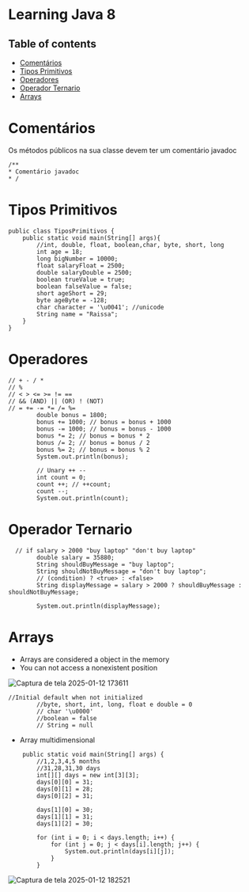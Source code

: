 # Learning Java 8

## Table of contents

- [Comentários](#1)
- [Tipos Primitivos](#2)
- [Operadores](#3)
- [Operador Ternario](#4)
- [Arrays](#5)

##
<a name="1">
<h1>Comentários</h1>
</a>
Os métodos públicos na sua classe devem ter um comentário javadoc
<br/>

```
/**
* Comentário javadoc
* /
```

<a name="2">
<h1>Tipos Primitivos</h1>
</a>

```
public class TiposPrimitivos {
    public static void main(String[] args){
        //int, double, float, boolean,char, byte, short, long
        int age = 18;
        long bigNumber = 10000;
        float salaryFloat = 2500;
        double salaryDouble = 2500;
        boolean trueValue = true;
        boolean falseValue = false;
        short ageShort = 29;
        byte ageByte = -128;
        char character = '\u0041'; //unicode
        String name = "Raissa";
    }
}
```

<a name="3">
<h1>Operadores</h1>
</a>

```
// + - / *
// %
// < > <= >= != ==
// && (AND) || (OR) ! (NOT)
// = += -= *= /= %=
        double bonus = 1800;
        bonus += 1000; // bonus = bonus + 1000
        bonus -= 1000; // bonus = bonus - 1000
        bonus *= 2; // bonus = bonus * 2
        bonus /= 2; // bonus = bonus / 2
        bonus %= 2; // bonus = bonus % 2
        System.out.println(bonus);

        // Unary ++ --
        int count = 0;
        count ++; // ++count;
        count --;
        System.out.println(count);
```

<a name="4">
<h1>Operador Ternario</h1>
</a>

```
  // if salary > 2000 "buy laptop" "don't buy laptop"
        double salary = 35880;
        String shouldBuyMessage = "buy laptop";
        String shouldNotBuyMessage = "don't buy laptop";
        // (condition) ? <true> : <false>
        String displayMessage = salary > 2000 ? shouldBuyMessage : shouldNotBuyMessage;

        System.out.println(displayMessage);
```

<a name="5">
<h1>Arrays</h1>
</a>

- Arrays are considered a object in the memory
- You can not access a nonexistent position

![Captura de tela 2025-01-12 173611](https://github.com/user-attachments/assets/0f4c1f09-cc8e-4337-8055-dfd74bb2326c)

```
//Initial default when not initialized
        //byte, short, int, long, float e double = 0
        // char '\u0000'
        //boolean = false
        // String = null
```

- Array multidimensional

```
    public static void main(String[] args) {
        //1,2,3,4,5 months
        //31,28,31,30 days
        int[][] days = new int[3][3];
        days[0][0] = 31;
        days[0][1] = 28;
        days[0][2] = 31;

        days[1][0] = 30;
        days[1][1] = 31;
        days[1][2] = 30;

        for (int i = 0; i < days.length; i++) {
            for (int j = 0; j < days[i].length; j++) {
                System.out.println(days[i][j]);
            }
        }
```

![Captura de tela 2025-01-12 182521](https://github.com/user-attachments/assets/8a3202c8-324a-4d1c-a41c-393b7c0c6de2)



